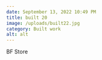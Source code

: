 ```yaml
---
date: September 13, 2022 10:49 PM
title: built 20
image: /uploads/built22.jpg
category: Built work
alt: alt
---
```

BF Store